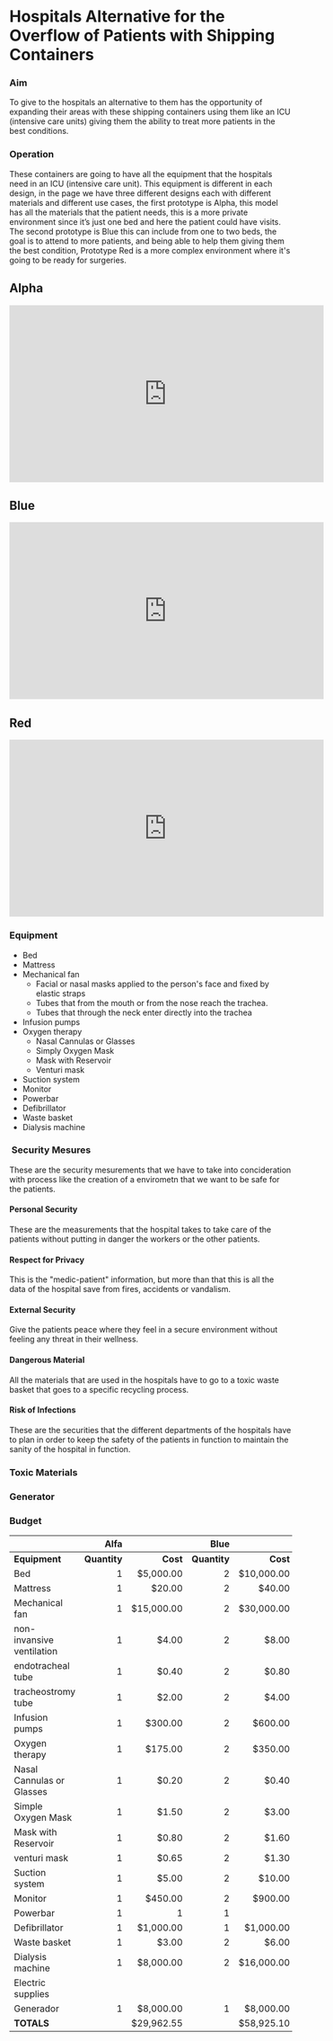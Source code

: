 # Hospitals Alternative for the Overflow of Patients with Shipping Containers


### Aim  

To give to the hospitals an alternative to them has the opportunity of expanding their areas with these shipping containers using them like an ICU (intensive care units) giving them the ability to treat more patients in the best conditions.

### Operation

These containers are going to have all the equipment that the hospitals need in an ICU (intensive care unit). This equipment is different in each design, in the page we have three different designs each with different materials and different use cases, the first prototype is Alpha, this model has all the materials that the patient needs, this is a more private environment since it’s just one bed and here the patient could have visits. The second prototype is Blue this can include from one to two beds, the goal is to attend to more patients, and being able to help them giving them the best condition, Prototype Red is a more complex environment where it's going to be ready for surgeries.  

## Alpha
<iframe width="560" height="315" src="https://www.youtube.com/embed/f8dLtenMnN0?autoplay=1&controls=0&loop=1&modestbranding=1" frameborder="0" allow="accelerometer; autoplay; clipboard-write; encrypted-media; gyroscope; picture-in-picture" allowfullscreen></iframe>

## Blue
<iframe width="560" height="315" src="https://www.youtube.com/embed/NZ_nO0IjsAg?autoplay=1&controls=0&loop=1&modestbranding=1" frameborder="0" allow="accelerometer; autoplay; clipboard-write; encrypted-media; gyroscope; picture-in-picture" allowfullscreen></iframe>

## Red
<iframe width="560" height="315" src="https://www.youtube.com/embed/8CP9VslhCo8?autoplay=1&controls=0&loop=1&modestbranding=1" frameborder="0" allow="accelerometer; autoplay; clipboard-write; encrypted-media; gyroscope; picture-in-picture" allowfullscreen></iframe>

### Equipment
- Bed 
- Mattress 
- Mechanical fan 
  - Facial or nasal masks applied to the person's face and fixed by elastic straps
  - Tubes that from the mouth or from the nose reach the trachea. 
  - Tubes that through the neck enter directly into the trachea
- Infusion pumps 
- Oxygen therapy 
  - Nasal Cannulas or Glasses
  - Simply Oxygen Mask 
  - Mask with Reservoir 
  - Venturi mask 
- Suction system 
- Monitor 
- Powerbar 
- Defibrillator 
- Waste basket 
- Dialysis machine

###  Security Mesures
These are the security mesurements that we have to take into concideration with process like the creation of a envirometn that we want to be safe for the patients.

#### Personal Security

These are the measurements that the hospital takes to take care of the patients without putting in danger the workers or the other patients.

#### Respect for Privacy

This is the "medic-patient" information, but more than that this is all the data of the hospital save from fires, accidents or vandalism.

#### External Security

Give the patients peace where they feel in a secure environment without feeling any threat in their wellness.

#### Dangerous Material

All the materials that are used in the hospitals have to go to a toxic waste basket that goes to a specific recycling process.

#### Risk of Infections

These are the securities that the different departments of the hospitals have to plan in order to keep the safety of the patients in function to maintain the sanity of the hospital in function.

### Toxic Materials


### Generator


### Budget			

| |Alfa| |Blue||Red||
|---------|----:|----:|--------:|----:|--------:|----:| 	
|**Equipment**|**Quantity**|**Cost**|**Quantity**|**Cost**|**Quantity**|**Cost**|
|Bed|	1|	$5,000.00|	2|	$10,000.00|	1|	$8,000.00|
|Mattress|	1|	$20.00|	2|	$40.00|	1|	$20.00|
|Mechanical fan| 1|$15,000.00|2|	$30,000.00|	1	|$15,000.00|
|non-invansive ventilation| 	1	|$4.00	|2	|$8.00	|1	|$4.00|
|endotracheal tube| 	1	|$0.40	|2	|$0.80	|1	|$0.40|
|tracheostromy tube| 	1	|$2.00	|2	|$4.00	|1	|$2.00|
|Infusion pumps|	1	|$300.00	|2	|$600.00	|1	|$300.00|
|Oxygen therapy|	1	|$175.00	|2	|$350.00	|1	|$175.00|
|Nasal Cannulas or Glasses| 	1	|$0.20	|2	|$0.40|	1|	$0.20|
|Simple Oxygen Mask| 1| $1.50| 2| $3.00| 1| $1.50|
|Mask with Reservoir |1	|$0.80	|2	|$1.60	|1	|$0.80|
|venturi mask| 1	|$0.65	|2	|$1.30	|1	|$0.65|
|Suction system|	1	|$5.00|	2	|$10.00	|1	|$5.00|
|Monitor|	1	|$450.00	|2	|$900.00	|1	|$450.00|
|Powerbar|	1|		1	|	1|
|Defibrillator|	1	|$1,000.00	|1	|$1,000.00	|1	|$1,000.00|
|Waste basket|	1	|$3.00	|2	|$6.00	|1	|$3.00|
|Dialysis machine|	1	|$8,000.00	|2	|$16,000.00	|1	|$8,000.00|
|Electric supplies|						
|Generador| 	1	|$8,000.00	|1	|$8,000.00	|1	|$8,000.00|
|**TOTALS**||$29,962.55||$58,925.10||$32,962.55|
